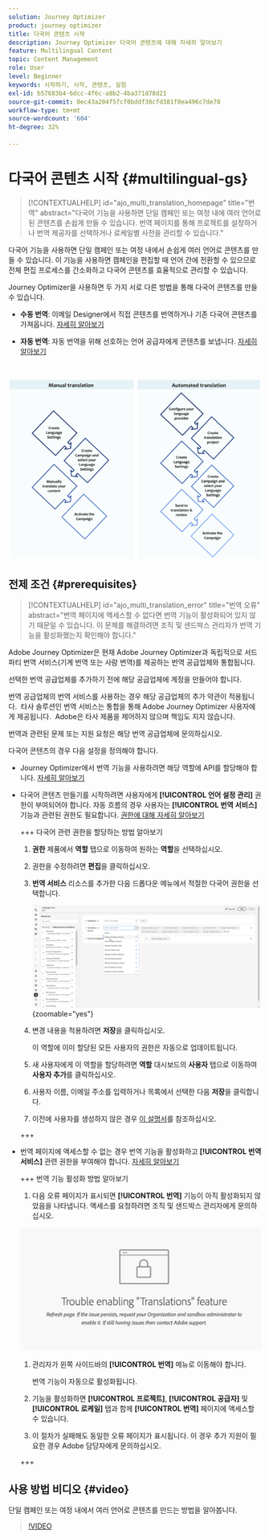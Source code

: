 ```yaml
---
solution: Journey Optimizer
product: journey optimizer
title: 다국어 콘텐츠 시작
description: Journey Optimizer 다국어 콘텐츠에 대해 자세히 알아보기
feature: Multilingual Content
topic: Content Management
role: User
level: Beginner
keywords: 시작하기, 시작, 콘텐츠, 실험
exl-id: b57683b4-6dcc-4f6c-a8b2-4ba371d78d21
source-git-commit: 0ec43a204f5fcf0bddf38cfd381f0ea496c7de70
workflow-type: tm+mt
source-wordcount: '604'
ht-degree: 32%

---
```


# 다국어 콘텐츠 시작 {#multilingual-gs}

>[!CONTEXTUALHELP]
>id="ajo_multi_translation_homepage"
>title="번역"
>abstract="다국어 기능을 사용하면 단일 캠페인 또는 여정 내에 여러 언어로 된 콘텐츠를 손쉽게 만들 수 있습니다. 번역 페이지를 통해 프로젝트를 설정하거나 번역 제공자를 선택하거나 로케일별 사전을 관리할 수 있습니다."

다국어 기능을 사용하면 단일 캠페인 또는 여정 내에서 손쉽게 여러 언어로 콘텐츠를 만들 수 있습니다. 이 기능을 사용하면 캠페인을 편집할 때 언어 간에 전환할 수 있으므로 전체 편집 프로세스를 간소화하고 다국어 콘텐츠를 효율적으로 관리할 수 있습니다.

Journey Optimizer을 사용하면 두 가지 서로 다른 방법을 통해 다국어 콘텐츠를 만들 수 있습니다.

* **수동 번역**: 이메일 Designer에서 직접 콘텐츠를 번역하거나 기존 다국어 콘텐츠를 가져옵니다. [자세히 알아보기](multilingual-manual.md)

* **자동 번역**: 자동 번역을 위해 선호하는 언어 공급자에게 콘텐츠를 보냅니다. [자세히 알아보기](multilingual-automated.md)

</br>

![](assets/translation_schema.png)

## 전제 조건 {#prerequisites}

>[!CONTEXTUALHELP]
>id="ajo_multi_translation_error"
>title="번역 오류"
>abstract="번역 페이지에 액세스할 수 없다면 번역 기능이 활성화되어 있지 않기 때문일 수 있습니다. 이 문제를 해결하려면 조직 및 샌드박스 관리자가 번역 기능을 활성화했는지 확인해야 합니다."

Adobe Journey Optimizer은 현재 Adobe Journey Optimizer과 독립적으로 서드파티 번역 서비스(기계 번역 또는 사람 번역)를 제공하는 번역 공급업체와 통합됩니다.

선택한 번역 공급업체를 추가하기 전에 해당 공급업체에 계정을 만들어야 합니다.

번역 공급업체의 번역 서비스를 사용하는 경우 해당 공급업체의 추가 약관이 적용됩니다.  타사 솔루션인 번역 서비스는 통합을 통해 Adobe Journey Optimizer 사용자에게 제공됩니다.  Adobe은 타사 제품을 제어하지 않으며 책임도 지지 않습니다.

번역과 관련된 문제 또는 지원 요청은 해당 번역 공급업체에 문의하십시오.

다국어 콘텐츠의 경우 다음 설정을 정의해야 합니다.

* Journey Optimizer에서 번역 기능을 사용하려면 해당 역할에 API를 할당해야 합니다. [자세히 알아보기](https://experienceleague.adobe.com/ko/docs/experience-platform/landing/platform-apis/api-authentication#assign-api-to-a-role)

* 다국어 콘텐츠 만들기를 시작하려면 사용자에게 **[!UICONTROL 언어 설정 관리]** 권한이 부여되어야 합니다. 자동 흐름의 경우 사용자는 **[!UICONTROL 번역 서비스]** 기능과 관련된 권한도 필요합니다. [권한에 대해 자세히 알아보기](../administration/permissions.md)

  +++ 다국어 관련 권한을 할당하는 방법 알아보기

   1. **권한** 제품에서 **역할** 탭으로 이동하여 원하는 **역할**&#x200B;을 선택하십시오.

   1. 권한을 수정하려면 **편집**&#x200B;을 클릭하십시오.

   1. **번역 서비스** 리소스를 추가한 다음 드롭다운 메뉴에서 적절한 다국어 권한을 선택합니다.

      ![](assets/multilingual-permission.png){zoomable="yes"}

   1. 변경 내용을 적용하려면 **저장**&#x200B;을 클릭하십시오.

      이 역할에 이미 할당된 모든 사용자의 권한은 자동으로 업데이트됩니다.

   1. 새 사용자에게 이 역할을 할당하려면 **역할** 대시보드의 **사용자** 탭으로 이동하여 **사용자 추가**&#x200B;를 클릭하십시오.

   1. 사용자 이름, 이메일 주소를 입력하거나 목록에서 선택한 다음 **저장**&#x200B;을 클릭합니다.

   1. 이전에 사용자를 생성하지 않은 경우 [이 설명서](https://experienceleague.adobe.com/ko/docs/experience-platform/access-control/abac/permissions-ui/users)를 참조하십시오.

  +++

* 번역 페이지에 액세스할 수 없는 경우 번역 기능을 활성화하고 **[!UICONTROL 번역 서비스]** 관련 권한을 부여해야 합니다. [자세히 알아보기](../administration/ootb-permissions.md)

  +++ 번역 기능 활성화 방법 알아보기

   1. 다음 오류 페이지가 표시되면 **[!UICONTROL 번역]** 기능이 아직 활성화되지 않았음을 나타냅니다. 액세스를 요청하려면 조직 및 샌드박스 관리자에게 문의하십시오.

  ![](assets/multi-troubleshoot.png)

   1. 관리자가 왼쪽 사이드바의 **[!UICONTROL 번역]** 메뉴로 이동해야 합니다.

      번역 기능이 자동으로 활성화됩니다.

   1. 기능을 활성화하면 **[!UICONTROL 프로젝트]**, **[!UICONTROL 공급자]** 및 **[!UICONTROL 로케일]** 탭과 함께 **[!UICONTROL 번역]** 페이지에 액세스할 수 있습니다.

   1. 이 절차가 실패해도 동일한 오류 페이지가 표시됩니다. 이 경우 추가 지원이 필요한 경우 Adobe 담당자에게 문의하십시오.

  +++

## 사용 방법 비디오 {#video}

단일 캠페인 또는 여정 내에서 여러 언어로 콘텐츠를 만드는 방법을 알아봅니다.

>[!VIDEO](https://video.tv.adobe.com/v/3430921/)
